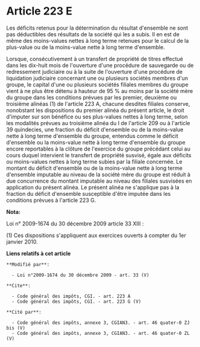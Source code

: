 # Article 223 E

Les déficits retenus pour la détermination du résultat d'ensemble ne sont pas déductibles des résultats de la société qui les
a subis. Il en est de même des moins-values nettes à long terme retenues pour le calcul de la plus-value ou de la moins-value
nette à long terme d'ensemble. 

Lorsque, consécutivement à un transfert de propriété de titres effectué dans les dix-huit mois de l'ouverture d'une procédure
de sauvegarde ou de redressement judiciaire ou à la suite de l'ouverture d'une procédure de liquidation judiciaire concernant
une ou plusieurs sociétés membres d'un groupe, le capital d'une ou plusieurs sociétés filiales membres du groupe vient à ne
plus être détenu à hauteur de 95 % au moins par la société mère du groupe dans les conditions prévues par les premier,
deuxième ou troisième alinéas (1) de l'article 223 A, chacune desdites filiales conserve, nonobstant les dispositions du
premier alinéa du présent article, le droit d'imputer sur son bénéfice ou ses plus-values nettes à long terme, selon les
modalités prévues au troisième alinéa du I de l'article 209 ou à l'article 39 quindecies, une fraction du déficit d'ensemble
ou de la moins-value nette à long terme d'ensemble du groupe, entendus comme le déficit d'ensemble ou la moins-value nette à
long terme d'ensemble du groupe encore reportables à la clôture de l'exercice du groupe précédant celui au cours duquel
intervient le transfert de propriété susvisé, égale aux déficits ou moins-values nettes à long terme subies par la filiale
concernée. Le montant du déficit d'ensemble ou de la moins-value nette à long terme d'ensemble imputable au niveau de la
société mère du groupe est réduit à due concurrence du montant imputable au niveau des filiales susvisées en application du
présent alinéa. Le présent alinéa ne s'applique pas à la fraction du déficit d'ensemble susceptible d'être imputée dans les
conditions prévues à l'article 223 G.

**Nota:**

Loi n° 2009-1674 du 30 décembre 2009 article 33 XIII : 

(1) Ces dispositions s'appliquent aux exercices ouverts à compter du 1er janvier 2010.

**Liens relatifs à cet article**

	**Modifié par**:

	  - Loi n°2009-1674 du 30 décembre 2009 - art. 33 (V)

	**Cite**:

	  - Code général des impôts, CGI. - art. 223 A
	  - Code général des impôts, CGI. - art. 223 G (V)

	**Cité par**:

	  - Code général des impôts, annexe 3, CGIAN3. - art. 46 quater-0 ZJ bis (V)
	  - Code général des impôts, annexe 3, CGIAN3. - art. 46 quater-0 ZL (V)
